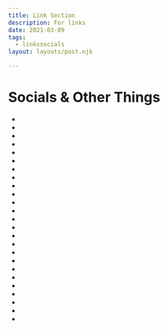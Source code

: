 ```yaml
---
title: Link Section
description: For links
date: 2021-03-09
tags:
  - linkssocials
layout: layouts/post.njk

---
```


# Socials & Other Things

- [<i class="fa-brands fa-amazon"></i>]()
- [<i class="fa-brands fa-artstation"></i>]()
- [<i class="fa-brands fa-bandcamp"></i>]()
- [<i class="fa-brands fa-blogger-b"></i>]()
- [<i class="fa-brands fa-bluesky"></i>]()
- [<i class="fa-brands fa-deviantart"></i>]()
- [<i class="fa-brands fa-discord"></i>]()
- [<i class="fa-brands fa-ebay"></i>]()
- [<i class="fa-brands fa-facebook-f"></i>]()
- [<i class="fa-brands fa-flickr"></i>]()
- [<i class="fa-brands fa-github"></i>]()
- [<i class="fa-brands fa-goodreads-g"></i>]()
- [<i class="fa-brands fa-google-plus-g"></i>]()
- [<i class="fa-brands fa-instagram"></i>]()
- [<i class="fa-brands fa-threads"></i>]()
- [<i class="fa-brands fa-linkedin-in"></i>](#)
- [<i class="fa-brands fa-letterboxd"></i>]()
- [<i class="fa-brands fa-paypal"></i>](#)
- [<i class="fa-brands fa-reddit-alien"></i>]()
- [<i class="fa-brands fa-snapchat"></i>]()
- [<i class="fa-brands fa-soundcloud"></i>]()
- [<i class="fa-brands fa-spotify"></i>]()
- [<i class="fa-brands fa-steam-symbol"></i>]()
- [<i class="fa-brands fa-tumblr"></i>]()
- [<i class="fa-brands fa-youtube"></i>]()
